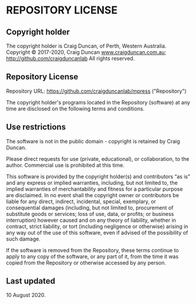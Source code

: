 # REPOSITORY LICENSE 

## Copyright holder

The copyright holder is Craig Duncan, of Perth, Western Australia.
Copyright © 2017-2020, Craig Duncan www.craigduncan.com.au; http://github.com/craigduncanlab All rights reserved.

## Repository License

Repository URL: https://github.com/craigduncanlab/mpress ("Repository")

The copyright holder's programs located in the Repository (software) at any time are disclosed on the following terms and conditions.

## Use restrictions

The software is not in the public domain - copyright is retained by Craig Duncan.

Please direct requests for use (private, educational), or collaboration, to the author.  Commercial use is prohibited at this time.

This software is provided by the copyright holder(s) and contributors “as is” and any express or implied warranties, including, but not limited to, the implied warranties of merchantability and fitness for a particular purpose are disclaimed. In no event shall the copyright owner or contributors be liable for any direct, indirect, incidental, special, exemplary, or consequential damages (including, but not limited to, procurement of substitute goods or services; loss of use, data, or profits; or business interruption) however caused and on any theory of liability, whether in contract, strict liability, or tort (including negligence or otherwise) arising in any way out of the use of this software, even if advised of the possibility of such damage.

If the software is removed from the Repository, these terms continue to apply to any copy of the software, or any part of it, from the time it was copied from the Repository or otherwise accessed by any person.

## Last updated

10 August 2020.
